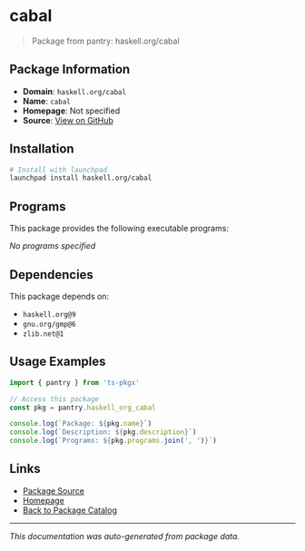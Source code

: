 # cabal

> Package from pantry: haskell.org/cabal

## Package Information

- **Domain**: `haskell.org/cabal`
- **Name**: `cabal`
- **Homepage**: Not specified
- **Source**: [View on GitHub](https://github.com/pkgxdev/pantry/tree/main/projects/haskell.org/cabal/package.yml)

## Installation

```bash
# Install with launchpad
launchpad install haskell.org/cabal
```

## Programs

This package provides the following executable programs:

*No programs specified*

## Dependencies

This package depends on:

- `haskell.org@9`
- `gnu.org/gmp@6`
- `zlib.net@1`

## Usage Examples

```typescript
import { pantry } from 'ts-pkgx'

// Access this package
const pkg = pantry.haskell_org_cabal

console.log(`Package: ${pkg.name}`)
console.log(`Description: ${pkg.description}`)
console.log(`Programs: ${pkg.programs.join(', ')}`)
```

## Links

- [Package Source](https://github.com/pkgxdev/pantry/tree/main/projects/haskell.org/cabal/package.yml)
- [Homepage](#)
- [Back to Package Catalog](../package-catalog.md)

---

*This documentation was auto-generated from package data.*
